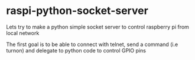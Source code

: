 # raspi-python-socket-server

Lets try to make a python simple socket server to control raspberry pi from local network

The first goal is to be able to connect with telnet, send a command (i.e turnon) and delegate to python code to control GPIO pins

